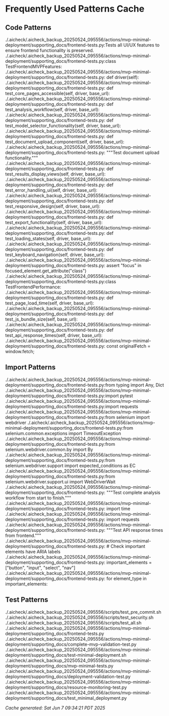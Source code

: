 # Frequently Used Patterns Cache

## Code Patterns
./.aicheck/.aicheck_backup_20250524_095556/actions/mvp-minimal-deployment/supporting_docs/frontend-tests.py:Tests all UI/UX features to ensure frontend functionality is preserved.
./.aicheck/.aicheck_backup_20250524_095556/actions/mvp-minimal-deployment/supporting_docs/frontend-tests.py:class TestFrontendMVPFeatures:
./.aicheck/.aicheck_backup_20250524_095556/actions/mvp-minimal-deployment/supporting_docs/frontend-tests.py:    def driver(self):
./.aicheck/.aicheck_backup_20250524_095556/actions/mvp-minimal-deployment/supporting_docs/frontend-tests.py:    def test_core_pages_accessible(self, driver, base_url):
./.aicheck/.aicheck_backup_20250524_095556/actions/mvp-minimal-deployment/supporting_docs/frontend-tests.py:    def test_analysis_workflow(self, driver, base_url):
./.aicheck/.aicheck_backup_20250524_095556/actions/mvp-minimal-deployment/supporting_docs/frontend-tests.py:    def test_model_selector_functionality(self, driver, base_url):
./.aicheck/.aicheck_backup_20250524_095556/actions/mvp-minimal-deployment/supporting_docs/frontend-tests.py:    def test_document_upload_component(self, driver, base_url):
./.aicheck/.aicheck_backup_20250524_095556/actions/mvp-minimal-deployment/supporting_docs/frontend-tests.py:        """Test document upload functionality."""
./.aicheck/.aicheck_backup_20250524_095556/actions/mvp-minimal-deployment/supporting_docs/frontend-tests.py:    def test_results_display_views(self, driver, base_url):
./.aicheck/.aicheck_backup_20250524_095556/actions/mvp-minimal-deployment/supporting_docs/frontend-tests.py:    def test_error_handling_ui(self, driver, base_url):
./.aicheck/.aicheck_backup_20250524_095556/actions/mvp-minimal-deployment/supporting_docs/frontend-tests.py:    def test_responsive_design(self, driver, base_url):
./.aicheck/.aicheck_backup_20250524_095556/actions/mvp-minimal-deployment/supporting_docs/frontend-tests.py:    def test_export_functionality(self, driver, base_url):
./.aicheck/.aicheck_backup_20250524_095556/actions/mvp-minimal-deployment/supporting_docs/frontend-tests.py:    def test_loading_states(self, driver, base_url):
./.aicheck/.aicheck_backup_20250524_095556/actions/mvp-minimal-deployment/supporting_docs/frontend-tests.py:    def test_keyboard_navigation(self, driver, base_url):
./.aicheck/.aicheck_backup_20250524_095556/actions/mvp-minimal-deployment/supporting_docs/frontend-tests.py:        assert "focus" in focused_element.get_attribute("class")
./.aicheck/.aicheck_backup_20250524_095556/actions/mvp-minimal-deployment/supporting_docs/frontend-tests.py:class TestFrontendPerformance:
./.aicheck/.aicheck_backup_20250524_095556/actions/mvp-minimal-deployment/supporting_docs/frontend-tests.py:    def test_page_load_time(self, driver, base_url):
./.aicheck/.aicheck_backup_20250524_095556/actions/mvp-minimal-deployment/supporting_docs/frontend-tests.py:    def test_js_bundle_size(self, base_url):
./.aicheck/.aicheck_backup_20250524_095556/actions/mvp-minimal-deployment/supporting_docs/frontend-tests.py:    def test_api_response_times(self, driver, base_url):
./.aicheck/.aicheck_backup_20250524_095556/actions/mvp-minimal-deployment/supporting_docs/frontend-tests.py:            const originalFetch = window.fetch;

## Import Patterns  
./.aicheck/.aicheck_backup_20250524_095556/actions/mvp-minimal-deployment/supporting_docs/frontend-tests.py:from typing import Any, Dict
./.aicheck/.aicheck_backup_20250524_095556/actions/mvp-minimal-deployment/supporting_docs/frontend-tests.py:import pytest
./.aicheck/.aicheck_backup_20250524_095556/actions/mvp-minimal-deployment/supporting_docs/frontend-tests.py:import requests
./.aicheck/.aicheck_backup_20250524_095556/actions/mvp-minimal-deployment/supporting_docs/frontend-tests.py:from selenium import webdriver
./.aicheck/.aicheck_backup_20250524_095556/actions/mvp-minimal-deployment/supporting_docs/frontend-tests.py:from selenium.common.exceptions import TimeoutException
./.aicheck/.aicheck_backup_20250524_095556/actions/mvp-minimal-deployment/supporting_docs/frontend-tests.py:from selenium.webdriver.common.by import By
./.aicheck/.aicheck_backup_20250524_095556/actions/mvp-minimal-deployment/supporting_docs/frontend-tests.py:from selenium.webdriver.support import expected_conditions as EC
./.aicheck/.aicheck_backup_20250524_095556/actions/mvp-minimal-deployment/supporting_docs/frontend-tests.py:from selenium.webdriver.support.ui import WebDriverWait
./.aicheck/.aicheck_backup_20250524_095556/actions/mvp-minimal-deployment/supporting_docs/frontend-tests.py:        """Test complete analysis workflow from start to finish."""
./.aicheck/.aicheck_backup_20250524_095556/actions/mvp-minimal-deployment/supporting_docs/frontend-tests.py:        import time
./.aicheck/.aicheck_backup_20250524_095556/actions/mvp-minimal-deployment/supporting_docs/frontend-tests.py:        import requests
./.aicheck/.aicheck_backup_20250524_095556/actions/mvp-minimal-deployment/supporting_docs/frontend-tests.py:        """Test API response times from frontend."""
./.aicheck/.aicheck_backup_20250524_095556/actions/mvp-minimal-deployment/supporting_docs/frontend-tests.py:        # Check important elements have ARIA labels
./.aicheck/.aicheck_backup_20250524_095556/actions/mvp-minimal-deployment/supporting_docs/frontend-tests.py:        important_elements = ["button", "input", "select", "nav"]
./.aicheck/.aicheck_backup_20250524_095556/actions/mvp-minimal-deployment/supporting_docs/frontend-tests.py:        for element_type in important_elements:

## Test Patterns
./.aicheck/.aicheck_backup_20250524_095556/scripts/test_pre_commit.sh
./.aicheck/.aicheck_backup_20250524_095556/scripts/test_security.sh
./.aicheck/.aicheck_backup_20250524_095556/scripts/test_all.sh
./.aicheck/.aicheck_backup_20250524_095556/actions/mvp-minimal-deployment/supporting_docs/frontend-tests.py
./.aicheck/.aicheck_backup_20250524_095556/actions/mvp-minimal-deployment/supporting_docs/complete-mvp-validation-test.py
./.aicheck/.aicheck_backup_20250524_095556/actions/mvp-minimal-deployment/supporting_docs/test-minimal-deployment.sh
./.aicheck/.aicheck_backup_20250524_095556/actions/mvp-minimal-deployment/supporting_docs/mvp-minimal-tests.py
./.aicheck/.aicheck_backup_20250524_095556/actions/mvp-minimal-deployment/supporting_docs/deployment-validation-test.py
./.aicheck/.aicheck_backup_20250524_095556/actions/mvp-minimal-deployment/supporting_docs/resource-monitoring-test.py
./.aicheck/.aicheck_backup_20250524_095556/actions/mvp-minimal-deployment/supporting_docs/test_minimal_deployment.py

*Cache generated: Sat Jun  7 09:34:21 PDT 2025*
